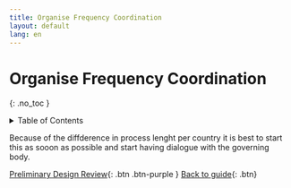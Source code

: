 ```yaml
---
title: Organise Frequency Coordination
layout: default
lang: en
---
```


# Organise Frequency Coordination
{: .no_toc }

<details markdown="block">
<summary>Table of Contents</summary>

- Table of Contents
{:toc}

</details>

Because of the diffderence in process lenght per country it is best to start this as sooon as possible and start having dialogue with the governing body.




[Preliminary Design Review]({{site.url}}/project-managers/pm-pdr/){: .btn .btn-purple }
[Back to guide]({{site.url}}//pm/guide#how-to){: .btn}